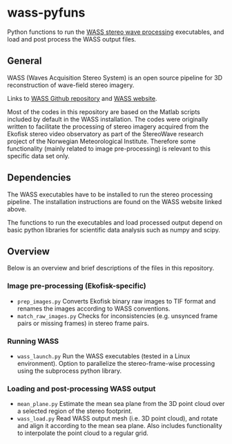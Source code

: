 # wass-pyfuns
Python functions to run the [WASS stereo wave processing](https://github.com/fbergama/wass "WASS Github repository") executables, and load and post process the WASS output files.

## General
WASS (Waves Acquisition Stereo System) is an open source pipeline for 3D reconstruction of wave-field stereo imagery.

Links to [WASS Github repository](https://github.com/fbergama/wass) and [WASS website](https://www.dais.unive.it/wass/).

Most of the codes in this repository are based on the Matlab scripts included by default in the WASS installation. The codes were originally written to facilitate the processing of stereo imagery acquired from the Ekofisk stereo video observatory as part of the StereoWave research project of the Norwegian Meteorological Institute. Therefore some functionality (mainly related to image pre-processing) is relevant to this specific data set only.

## Dependencies
The WASS executables have to be installed to run the stereo processing pipeline. The installation instructions are found on the WASS website linked above.

The functions to run the executables and load processed output depend on basic python libraries for scientific data analysis such as numpy and scipy.

## Overview
Below is an overview and brief descriptions of the files in this repository.

### Image pre-processing (Ekofisk-specific)
 - `prep_images.py` Converts Ekofisk binary raw images to TIF format and renames the images according to WASS conventions.
 - `match_raw_images.py` Checks for inconsistencies (e.g. unsynced frame pairs or missing frames) in stereo frame pairs.

### Running WASS
 - `wass_launch.py` Run the WASS executables (tested in a Linux environment). Option to parallelize the stereo-frame-wise processing using the subprocess python library.

### Loading and post-processing WASS output
 - `mean_plane.py` Estimate the mean sea plane from the 3D point cloud over a selected region of the stereo footprint.
 - `wass_load.py` Read WASS output mesh (i.e. 3D point cloud), and rotate and align it according to the mean sea plane. Also includes functionality to interpolate the point cloud to a regular grid.

